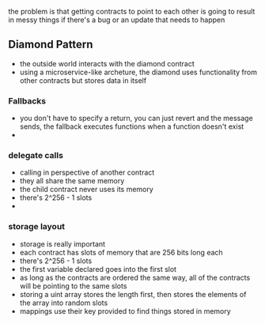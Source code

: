 the problem is that getting contracts to point to each other is going to result in messy things if there's a bug or an update that needs to happen

## Diamond Pattern

 - the outside world interacts with the diamond contract
 - using a microservice-like archeture, the diamond uses functionality from other contracts but stores data in itself

 ### Fallbacks

 - you don't have to specify a return, you can just revert and the message sends, the fallback executes functions when a function doesn't exist
  -  

### delegate calls

 - calling in perspective of another contract
 - they all share the same memory
 - the child contract never uses its memory
 - there's 2^256 - 1 slots
 - 

 ### storage layout

 - storage is really important
  - each contract has slots of memory that are 256 bits long each
 - there's 2^256 - 1 slots
  - the first variable declared goes into the first slot
  - as long as the contracts are ordered the same way, all of the contracts will be pointing to the same slots
   - storing a uint array stores the length first, then stores the elements of the array into random slots
   - mappings use their key provided to find things stored in memory





